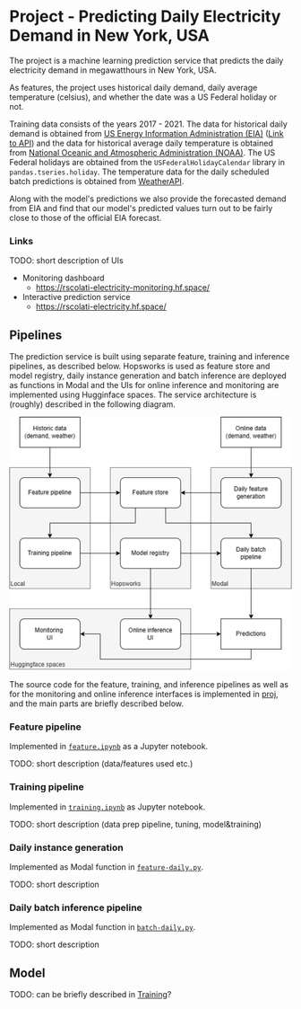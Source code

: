 # Project - Predicting Daily Electricity Demand in New York, USA

The project is a machine learning prediction service that predicts the daily electricity demand in megawatthours in New York, USA. 

As features, the project uses historical daily demand, daily average temperature (celsius), and whether the date was a US Federal holiday or not. 

Training data consists of the years 2017 - 2021. The data for historical daily demand is obtained from [US Energy Information Administration (EIA)](https://www.eia.gov/) ([Link to API](https://www.eia.gov/opendata/browser/electricity/rto/daily-region-data)) and the data for historical average daily temperature is obtained from [National Oceanic and Atmospheric Administration (NOAA)](https://www.noaa.gov/). The US Federal holidays are obtained from the `USFederalHolidayCalendar` library in `pandas.tseries.holiday`. The temperature data for the daily scheduled batch predictions is obtained from [WeatherAPI](https://api.weatherapi.com/).

Along with the model's predictions we also provide the forecasted demand from EIA and find that our model's predicted values turn out to be fairly close to those of the official EIA forecast.

### Links

TODO: short description of UIs

- Monitoring dashboard
    - https://rscolati-electricity-monitoring.hf.space/
- Interactive prediction service
    - https://rscolati-electricity.hf.space/

## Pipelines

The prediction service is built using separate feature, training and inference pipelines, as described below. Hopsworks is used as feature store and model registry, daily instance generation and batch inference are deployed as functions in Modal and the UIs for online inference and monitoring are implemented using Hugginface spaces. The service architecture is (roughly) described in the following diagram.   

![architecture diagram](report/service_arch.drawio.png)

The source code for the feature, training, and inference pipelines as well as for the monitoring and online inference interfaces is implemented in [proj](.), and the main parts are briefly described below.  

### Feature pipeline 

Implemented in [`feature.ipynb`](feature.ipynb) as a Jupyter notebook.

TODO: short description  (data/features used etc.)

### Training pipeline

Implemented in [`training.ipynb`](training.ipynb) as Jupyter notebook.

TODO: short description (data prep pipeline, tuning, model&training)

### Daily instance generation

Implemented as Modal function in [`feature-daily.py`](feature-daily.py).

TODO: short description 

### Daily batch inference pipeline

Implemented as Modal function in [`batch-daily.py`](batch-daily.py).

TODO: short description


## Model

TODO: can be briefly described in [Training](#training-pipeline)?